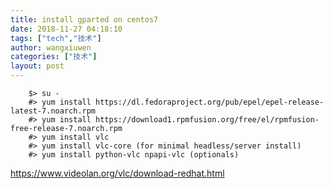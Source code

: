 ```yaml
---
title: install gparted on centos7
date: 2018-11-27 04:18:10
tags: ["tech","技术"]
author: wangxiuwen
categories: ["技术"]
layout: post
---
```


```
    $> su -
    #> yum install https://dl.fedoraproject.org/pub/epel/epel-release-latest-7.noarch.rpm
    #> yum install https://download1.rpmfusion.org/free/el/rpmfusion-free-release-7.noarch.rpm
    #> yum install vlc
    #> yum install vlc-core (for minimal headless/server install)
    #> yum install python-vlc npapi-vlc (optionals)
```

<https://www.videolan.org/vlc/download-redhat.html>